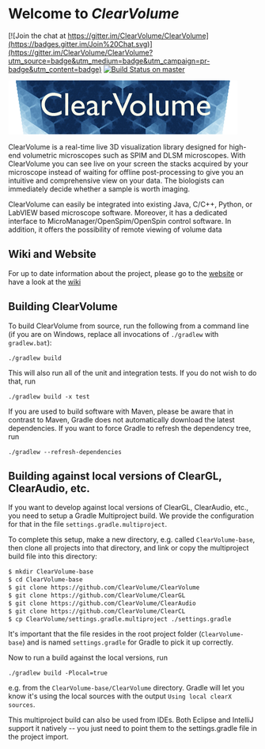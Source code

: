 # Welcome to *ClearVolume* #

[![Join the chat at https://gitter.im/ClearVolume/ClearVolume](https://badges.gitter.im/Join%20Chat.svg)](https://gitter.im/ClearVolume/ClearVolume?utm_source=badge&utm_medium=badge&utm_campaign=pr-badge&utm_content=badge) [![Build Status on master](https://travis-ci.org/ClearVolume/ClearVolume.svg?branch=master)](https://travis-ci.org/ClearVolume/ClearVolume)

![ClearVolume Logo](artwork/ClearVolumeLogo.png "Logo")

ClearVolume is a real-time live 3D visualization library designed for high-end volumetric microscopes such as SPIM and DLSM microscopes. With ClearVolume you can see live on your screen the stacks acquired by your microscope instead of waiting for offline post-processing to give you an intuitive and comprehensive view on your data. The biologists can immediately decide whether a sample is worth imaging. 

ClearVolume can easily be integrated into existing Java, C/C++, Python, or LabVIEW based microscope software. Moreover, it has a dedicated interface to MicroManager/OpenSpim/OpenSpin control software. In addition, it offers the possibility of remote viewing of volume data

## Wiki and Website

For up to date information about the project,
please go to the [website](http://clearvolume.github.io) or have a look at the [wiki](http://github.com/clearvolume/clearvolume/wiki/Home)

## Building ClearVolume

To build ClearVolume from source, run the following from a command line (if you are on Windows, replace all invocations of `./gradlew` with `gradlew.bat`):

```
./gradlew build
```

This will also run all of the unit and integration tests. If you do not wish to do that, run

```
./gradlew build -x test
```

If you are used to build software with Maven, please be aware that in contrast to Maven, Gradle does not automatically download the latest dependencies. If you want to force Gradle to refresh the dependency tree, run 

```
./gradlew --refresh-dependencies
```

## Building against local versions of ClearGL, ClearAudio, etc. 

If you want to develop against local versions of ClearGL, ClearAudio, etc., you need to setup a Gradle Multiproject build. We provide the configuration for that in the file `settings.gradle.multiproject`.

To complete this setup, make a new directory, e.g. called `ClearVolume-base`, then clone all projects into that directory, and link or copy the multiproject build file into this directory:

```
$ mkdir ClearVolume-base
$ cd ClearVolume-base
$ git clone https://github.com/ClearVolume/ClearVolume
$ git clone https://github.com/ClearVolume/ClearGL
$ git clone https://github.com/ClearVolume/ClearAudio
$ git clone https://github.com/ClearVolume/ClearCL
$ cp ClearVolume/settings.gradle.multiproject ./settings.gradle
```

It's important that the file resides in the root project folder (`ClearVolume-base`) and is named `settings.gradle` for Gradle to pick it up correctly.

Now to run a build against the local versions, run

```
./gradlew build -Plocal=true
```

e.g. from the `ClearVolume-base/ClearVolume` directory. Gradle will let you know it's using the local sources with the output `Using local clearX sources`.

This multiproject build can also be used from IDEs. Both Eclipse and IntelliJ support it natively -- you just need to point them to the settings.gradle file in the project import.